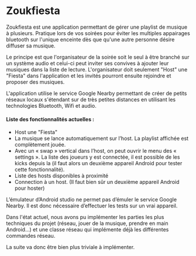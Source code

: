 # Zoukfiesta
Zoukfiesta est une application permettant de gérer une playlist de musique à plusieurs. Pratique lors de vos soirées pour éviter les multiples appairages bluetooth sur l'unique enceinte dès que qu'une autre personne désire diffuser sa musique.

Le principe est que l'organisateur de la soirée soit le seul à être branché sur un système audio et celui-ci peut inviter ses convives à ajouter leur musiques dans la liste de lecture. L'organisateur doit seulement "Host" une "Fiesta" dans l'application et les invités pourront ensuite rejoindre et proposer des musiques.

L'application utilise le service Google Nearby permettant de créer de petits réseaux locaux s'étendant sur de très petites distances en utilisant les technologies Bluetooth, Wifi et audio.

#### Liste des fonctionnalités actuelles :
* Host une "Fiesta"
* La musique se lance automatiquement sur l’host. La playlist affichée est complètement jouée.
* Avec un « swap » vertical dans l’host, on peut ouvrir le menu des « settings ». La liste des joueurs y est connectée, il est possible de les kicks depuis la (il faut alors un deuxième appareil Android pour tester cette fonctionnalité).
* Liste des hosts disponibles à proximité
* Connection à un host. (Il faut bien sûr un deuxième appareil Android pour hoster)

L’émulateur d’Android studio ne permet pas d’émuler le service Google Nearby. Il est donc nécessaire d’effectuer les tests sur un vrai appareil.

Dans l'état actuel, nous avons pu implémenter les parties les plus techniques du projet (réseau, jouer de la musique, prendre en main Android…) et une classe réseau qui implémente déjà les différentes commandes réseau. 

La suite va donc être bien plus triviale à implémenter.
